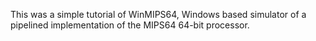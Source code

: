 This was a simple tutorial of WinMIPS64,
Windows based simulator of a pipelined implementation of the MIPS64 64-bit processor.
